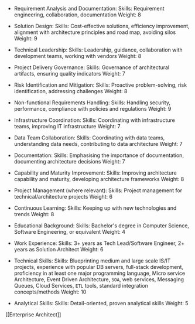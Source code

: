 - Requirement Analysis and Documentation:
	Skills: Requirement engineering, collaboration, documentation
	Weight: 8

- Solution Design:
	Skills: Cost-effective solutions, efficiency improvement, alignment with architecture principles and road map, avoiding silos
	Weight: 9

- Technical Leadership:
	Skills: Leadership, guidance, collaboration with development teams, working with vendors
	Weight: 8

- Project Delivery Governance:
	Skills: Governance of architectural artifacts, ensuring quality indicators
	Weight: 7

- Risk Identification and Mitigation:
	Skills: Proactive problem-solving, risk identification, addressing challenges
	Weight: 8

- Non-functional Requirements Handling:
	Skills: Handling security, performance, compliance with policies and regulations
	Weight: 9

- Infrastructure Coordination:
	Skills: Coordinating with infrastructure teams, improving IT infrastructure
	Weight: 7
	
- Data Team Collaboration:
	Skills: Coordinating with data teams, understanding data needs, contributing to data architecture
	Weight: 7

- Documentation:
	Skills: Emphasising the importance of documentation, documenting architecture decisions
	Weight: 7

- Capability and Maturity Improvement:
	Skills: Improving architecture capability and maturity, developing architecture frameworks
	Weight: 8

- Project Management (where relevant):
	Skills: Project management for technical/architecture projects
	Weight: 6

- Continuous Learning:
	Skills: Keeping up with new technologies and trends
	Weight: 8

- Educational Background:
	Skills: Bachelor's degree in Computer Science, Software Engineering, or equivalent
	Weight: 4

- Work Experience:
	Skills: 3+ years as Tech Lead/Software Engineer, 2+ years as Solution Architect
	Weight: 6

- Technical Skills:
	Skills: Blueprinting medium and large scale IS/IT projects, experience with popular DB servers, full-stack development, proficiency in at least one major programming language, Micro service Architecture, Event Driven Architecture, `SOA`, web services, Messaging Queues, Cloud Services, `ETL` tools, standard integration concepts/methods
	Weight: 10

- Analytical Skills:
	Skills: Detail-oriented, proven analytical skills
	Weight: 5


[[Enterprise Architect]]